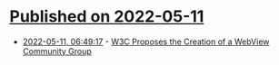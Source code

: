 # [Published on 2022-05-11](index.md)

* [2022-05-11, 06:49:17](https://news.ycombinator.com/item?id=31336593) - [W3C Proposes the Creation of a WebView Community Group](https://lists.w3.org/Archives/Public/public-new-work/2022Mar/0004.html)
